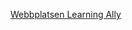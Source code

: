 [Webbplatsen Learning Ally](http://go.microsoft.com/fwlink/?LinkID=239)

<!--HONumber=Jun16_HO4-->


